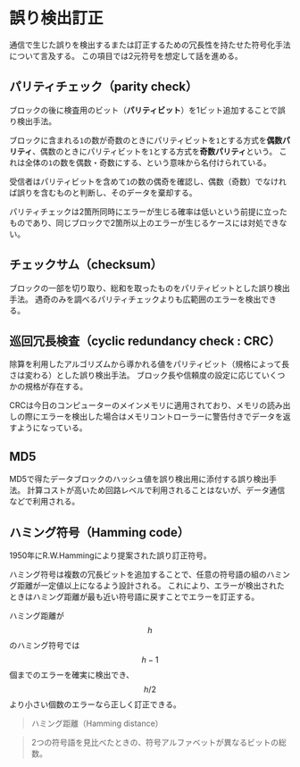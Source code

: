 # 誤り検出訂正

通信で生じた誤りを検出するまたは訂正するための冗長性を持たせた符号化手法について言及する。
この項目では2元符号を想定して話を進める。

## パリティチェック（parity check）

ブロックの後に検査用のビット（**パリティビット**）を1ビット追加することで誤り検出手法。

ブロックに含まれる`1`の数が奇数のときにパリティビットを`1`とする方式を**偶数パリティ**、偶数のときにパリティビットを`1`とする方式を**奇数パリティ**という。
これは全体の`1`の数を偶数・奇数にする、という意味から名付けられている。

受信者はパリティビットを含めて`1`の数の偶奇を確認し、偶数（奇数）でなければ誤りを含むものと判断し、そのデータを棄却する。

パリティチェックは2箇所同時にエラーが生じる確率は低いという前提に立ったものであり、同じブロックで2箇所以上のエラーが生じるケースには対処できない。

## チェックサム（checksum）

ブロックの一部を切り取り、総和を取ったものをパリティビットとした誤り検出手法。
遇奇のみを調べるパリティチェックよりも広範囲のエラーを検出できる。

## 巡回冗長検査（cyclic redundancy check : CRC）

除算を利用したアルゴリズムから導かれる値をパリティビット（規格によって長さは変わる）とした誤り検出手法。
ブロック長や信頼度の設定に応じていくつかの規格が存在する。

CRCは今日のコンピューターのメインメモリに適用されており、メモリの読み出しの際にエラーを検出した場合はメモリコントローラーに警告付きでデータを返すようになっている。

## MD5

MD5で得たデータブロックのハッシュ値を誤り検出用に添付する誤り検出手法。
計算コストが高いため回路レベルで利用されることはないが、データ通信などで利用される。

## ハミング符号（Hamming code）

1950年にR.W.Hammingにより提案された誤り訂正符号。

ハミング符号は複数の冗長ビットを追加することで、任意の符号語の組のハミング距離が一定値以上になるよう設計される。
これにより、エラーが検出されたときはハミング距離が最も近い符号語に戻すことでエラーを訂正する。

ハミング距離が $$h$$ のハミング符号では $$h-1$$ 個までのエラーを確実に検出でき、$$h/2$$ より小さい個数のエラーなら正しく訂正できる。

>ハミング距離（Hamming distance）

>2つの符号語を見比べたときの、符号アルファベットが異なるビットの総数。
